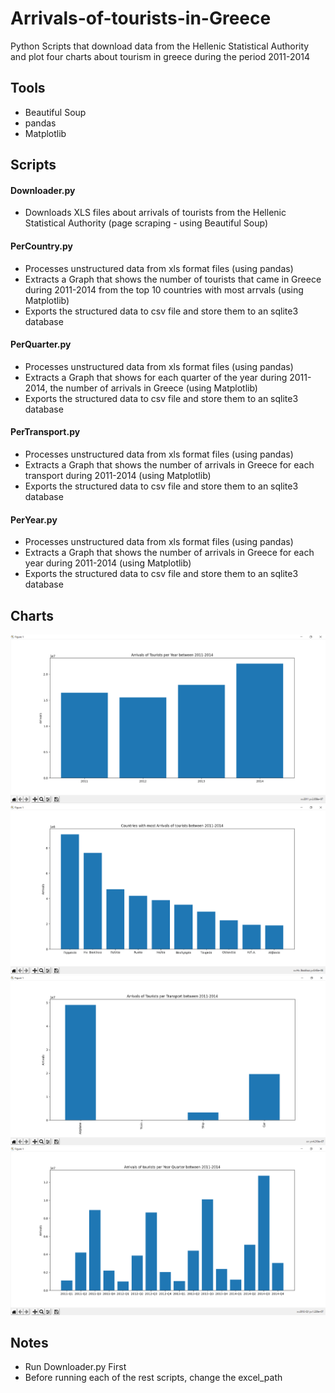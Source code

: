 # Arrivals-of-tourists-in-Greece

Python Scripts that download data from the Hellenic Statistical Authority and plot four charts about tourism in greece during the period 2011-2014

## Tools
- Beautiful Soup
- pandas
- Matplotlib

## Scripts

#### Downloader.py
- Downloads XLS files about arrivals of tourists from the Hellenic Statistical Authority (page scraping - using Beautiful Soup)


#### PerCountry.py
- Processes unstructured data from xls format files (using pandas)
- Extracts a Graph that shows the number of tourists that came in Greece during 2011-2014 from the top 10 countries with most arrvals (using Matplotlib)
- Exports the structured data to csv file and store them to an sqlite3 database

#### PerQuarter.py
- Processes unstructured data from xls format files (using pandas)
- Extracts a Graph that shows for each quarter of the year during 2011-2014, the number of arrivals in Greece (using Matplotlib)
- Exports the structured data to csv file and store them to an sqlite3 database

#### PerTransport.py
- Processes unstructured data from xls format files (using pandas)
- Extracts a Graph that shows the number of arrivals in Greece for each transport during 2011-2014 (using Matplotlib)
- Exports the structured data to csv file and store them to an sqlite3 database


#### PerYear.py
- Processes unstructured data from xls format files (using pandas)
- Extracts a Graph that shows the number of arrivals in Greece for each year during 2011-2014 (using Matplotlib)
- Exports the structured data to csv file and store them to an sqlite3 database


## Charts

![Charts](https://github.com/karavokyrismichail/Arrivals-of-tourists-in-Greece/blob/main/Charts/Screenshot_1.png) ![Charts](https://github.com/karavokyrismichail/Arrivals-of-tourists-in-Greece/blob/main/Charts/Screenshot_2.png) ![Charts](https://github.com/karavokyrismichail/Arrivals-of-tourists-in-Greece/blob/main/Charts/Screenshot_3.png) ![Charts](https://github.com/karavokyrismichail/Arrivals-of-tourists-in-Greece/blob/main/Charts/Screenshot_4.png)

## Notes
- Run Downloader.py First
- Before running each of the rest scripts, change the excel_path 



